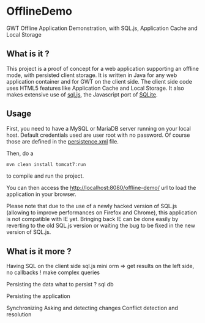 OfflineDemo
===========

GWT Offline Application Demonstration, with SQL.js, Application Cache and Local Storage

## What is it ?

This project is a proof of concept for a web application supporting an offline mode, with persisted client storage.
It is written in Java for any web application container and for GWT on the client side.
The client side code uses HTML5 features like Application Cache and Local Storage. It also makes extensive use of [sql.js](https://github.com/kripken/sql.js), the Javascript port of [SQLite](http://www.sqlite.org/).

## Usage

First, you need to have a MySQL or MariaDB server running on your local host. Default credentials used are user root with no password. Of course those are defined in the [persistence.xml](src/META-INF/persistence.xml) file.

Then, do a 

```bash
mvn clean install tomcat7:run
```

to compile and run the project.

You can then access the [http://localhost:8080/offline-demo/](http://localhost:8080/offline-demo/) url to load the application in your browser.

Please note that due to the use of a newly hacked version of SQL.js (allowing to improve performances on Firefox and Chrome), this application is not compatible with IE yet. Bringing back IE can be done easily by reverting to the old SQL.js version or waiting the bug to be fixed in the new version of SQL.js.

## What is it more ?

Having SQL on the client side
sql.js
mini orm => get results on the left side, no callbacks ! make complex queries

Persisting the data
what to persist ? sql db

Persisting the application

Synchronizing
Asking and detecting changes
Conflict detection and resolution

